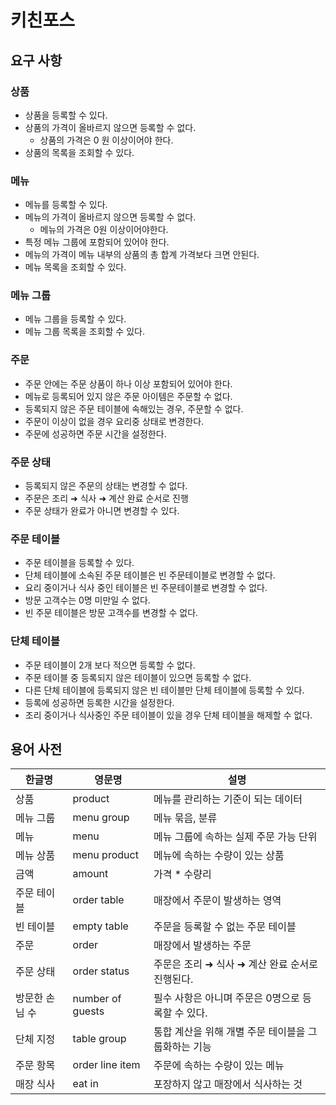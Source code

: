 # 키친포스

## 요구 사항

### 상품
- 상품을 등록할 수 있다.
- 상품의 가격이 올바르지 않으면 등록할 수 없다.
  - 상품의 가격은 0 원 이상이어야 한다.
- 상품의 목록을 조회할 수 있다.

### 메뉴
- 메뉴를 등록할 수 있다.
- 메뉴의 가격이 올바르지 않으면 등록할 수 없다.
  - 메뉴의 가격은 0원 이상이어야한다.
- 특정 메뉴 그룹에 포함되어 있어야 한다.
- 메뉴의 가격이 메뉴 내부의 상품의 총 합계 가격보다 크면 안된다.
- 메뉴 목록을 조회할 수 있다.

### 메뉴 그룹
- 메뉴 그룹을 등록할 수 있다.
- 메뉴 그룹 목록을 조회할 수 있다.

### 주문
- 주문 안에는 주문 상품이 하나 이상 포함되어 있어야 한다.
- 메뉴로 등록되어 있지 않은 주문 아이템은 주문할 수 없다.
- 등록되지 않은 주문 테이블에 속해있는 경우, 주문할 수 없다.
- 주문이 이상이 없을 경우 요리중 상태로 변경한다.
- 주문에 성공하면 주문 시간을 설정한다.

### 주문 상태
- 등록되지 않은 주문의 상태는 변경할 수 없다.
- 주문은 조리 ➜ 식사 ➜ 계산 완료 순서로 진행
- 주문 상태가 완료가 아니면 변경할 수 있다.

### 주문 테이블
- 주문 테이블을 등록할 수 있다.
- 단체 테이블에 소속된 주문 테이블은 빈 주문테이블로 변경할 수 없다.
- 요리 중이거나 식사 중인 테이블은 빈 주문테이블로 변경할 수 없다.
- 방문 고객수는 0명 미만일 수 없다.
- 빈 주문 테이블은 방문 고객수를 변경할 수 없다.

### 단체 테이블
- 주문 테이블이 2개 보다 적으면 등록할 수 없다.
- 주문 테이블 중 등록되지 않은 테이블이 있으면 등록할 수 없다.
- 다른 단체 테이블에 등록되지 않은 빈 테이블만 단체 테이블에 등록할 수 있다.
- 등록에 성공하면 등록한 시간을 설정한다.
- 조리 중이거나 식사중인 주문 테이블이 있을 경우 단체 테이블을 해제할 수 없다.

## 용어 사전

| 한글명      | 영문명              | 설명                            |
|----------|------------------|-------------------------------|
| 상품       | product          | 메뉴를 관리하는 기준이 되는 데이터           |
| 메뉴 그룹    | menu group       | 메뉴 묶음, 분류                     |
| 메뉴       | menu             | 메뉴 그룹에 속하는 실제 주문 가능 단위        |
| 메뉴 상품    | menu product     | 메뉴에 속하는 수량이 있는 상품             |
| 금액       | amount           | 가격 * 수량리                      |
| 주문 테이블   | order table      | 매장에서 주문이 발생하는 영역              |
| 빈 테이블    | empty table      | 주문을 등록할 수 없는 주문 테이블           |
| 주문       | order            | 매장에서 발생하는 주문                  |
| 주문 상태    | order status     | 주문은 조리 ➜ 식사 ➜ 계산 완료 순서로 진행된다. |
| 방문한 손님 수 | number of guests | 필수 사항은 아니며 주문은 0명으로 등록할 수 있다. |
| 단체 지정    | table group      | 통합 계산을 위해 개별 주문 테이블을 그룹화하는 기능 |
| 주문 항목    | order line item  | 주문에 속하는 수량이 있는 메뉴             |
| 매장 식사    | eat in           | 포장하지 않고 매장에서 식사하는 것           |
